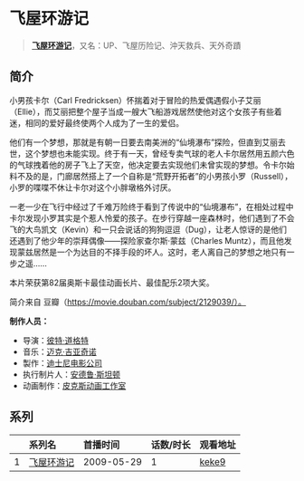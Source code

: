 # 飞屋环游记


> <u>**[飞屋环游记](http://bgm.tv/subject/11602)**</u>，又名：UP、飞屋历险记、沖天救兵、天外奇蹟

## 简介


小男孩卡尔（Carl Fredricksen）怀揣着对于冒险的热爱偶遇假小子艾丽（Ellie），而艾丽把整个屋子当成一艘大飞船游戏居然使他对这个女孩子有些着迷，相同的爱好最终使两个人成为了一生的爱侣。

他们有一个梦想，那就是有朝一日要去南美洲的“仙境瀑布”探险，但直到艾丽去世，这个梦想也未能实现。终于有一天，曾经专卖气球的老人卡尔居然用五颜六色的气球拽着他的房子飞上了天空，他决定要去实现他们未曾实现的梦想。令卡尔始料不及的是，门廊居然搭上了一个自称是“荒野开拓者”的小男孩小罗（Russell），小罗的喋喋不休让卡尔对这个小胖墩格外讨厌。

一老一少在飞行中经过了千难万险终于看到了传说中的“仙境瀑布”，在相处过程中卡尔发现小罗其实是个惹人怜爱的孩子。在步行穿越一座森林时，他们遇到了不会飞的大鸟凯文（Kevin）和一只会说话的狗狗逗逗（Dug），让老人惊讶的是他们还遇到了他少年的崇拜偶像——探险家查尔斯·蒙兹（Charles Muntz），而且他发现蒙兹居然是一个为达目的不择手段的坏人。这时，老人离自己的梦想之地只有一步之遥……

本片荣获第82届奥斯卡最佳动画长片、最佳配乐2项大奖。

简介来自 豆瓣（https://movie.douban.com/subject/2129039/）。

**制作人员：**
- 导演：[彼特·道格特](http://bgm.tv/person/15531)
- 音乐：[迈克·吉亚奇诺](http://bgm.tv/person/22009)
- 製作：[迪士尼电影公司](http://bgm.tv/person/6816)
- 执行制片人：[安德鲁·斯坦顿](http://bgm.tv/person/13972)
- 动画制作：[皮克斯动画工作室](http://bgm.tv/person/7960)



## 系列

|     | 系列名   | 首播时间       | 话数/时长 | 观看地址                                                     |
| :-- | :---- | :--------- | :---- | :------------------------------------------------------- |
| 1   |[飞屋环游记](https://bgm.tv/subject/11602)| 2009-05-29 | 1     | [keke9](https://www.keke9.app/play/180833-4-404737.html) |



